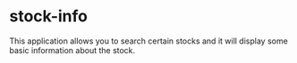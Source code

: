 # stock-info
This application allows you to search certain stocks and it will display some basic information about the stock.
